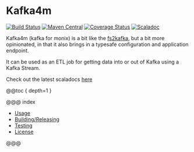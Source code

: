 Kafka4m
======
[![Build Status](https://travis-ci.org/aaronp/kafka4m.svg?branch=master)](https://travis-ci.org/aaronp/kafka4m)
[![Maven Central](https://maven-badges.herokuapp.com/maven-central/com.github.aaronp/kafka4m_2.12/badge.png)](https://maven-badges.herokuapp.com/maven-central/com.github.aaronp/kafka4m_2.12)
[![Coverage Status](https://coveralls.io/repos/github/aaronp/kafka4m/badge.svg?branch=master)](https://coveralls.io/github/aaronp/kafka4m?branch=master)
[![Scaladoc](https://javadoc-badge.appspot.com/com.github.aaronp/kafka4m_2.12.svg?label=scaladoc)](https://javadoc-badge.appspot.com/com.github.aaronp/kafka4m_2.12)

Kafka4m (kafka for monix) is a bit like the [fs2kafka](https://ovotech.github.io/fs2-kafka/), but a bit more opinionated, in that it also brings in a typesafe configuration and application endpoint.

It can be used as an ETL job for getting data into or out of Kafka using a Kafka Stream. 

Check out the latest scaladocs [here](https://aaronp.github.io/kafka4m/api/latest/kafka4m/index.html)

@@toc { depth=1 }

@@@ index

* [Usage](usage.md)
* [Building/Releasing](building.md)
* [Testing](testing.md)
* [License](license.md)

@@@

